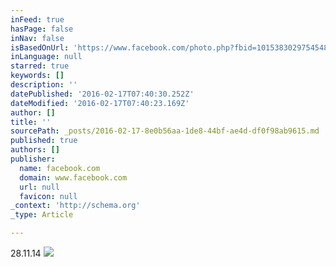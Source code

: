 ```yaml
---
inFeed: true
hasPage: false
inNav: false
isBasedOnUrl: 'https://www.facebook.com/photo.php?fbid=10153830297545482&set=a.10152941083695482.1073741827.613000481&type=3&theater'
inLanguage: null
starred: true
keywords: []
description: ''
datePublished: '2016-02-17T07:40:30.252Z'
dateModified: '2016-02-17T07:40:23.169Z'
author: []
title: ''
sourcePath: _posts/2016-02-17-8e0b56aa-1de8-44bf-ae4d-df0f98ab9615.md
published: true
authors: []
publisher:
  name: facebook.com
  domain: www.facebook.com
  url: null
  favicon: null
_context: 'http://schema.org'
_type: Article

---
```

28.11.14
![](https://scontent-sea1-1.xx.fbcdn.net/hphotos-xft1/t31.0-8/12716114_10153830297545482_1708994968954454167_o.jpg)